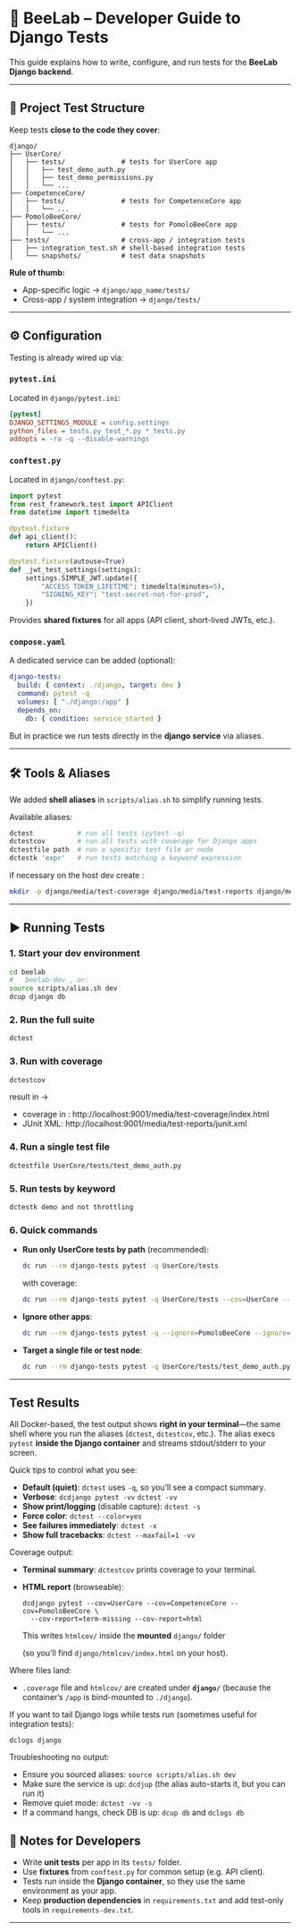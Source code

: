 # 🐝 BeeLab – Developer Guide to Django Tests

This guide explains how to write, configure, and run tests for the **BeeLab Django backend**.

---

## 📂 Project Test Structure

Keep tests **close to the code they cover**:

```
django/
├── UserCore/
│   ├── tests/              # tests for UserCore app
│   │   ├── test_demo_auth.py
│   │   ├── test_demo_permissions.py
│   │   └── ...
├── CompetenceCore/
│   ├── tests/              # tests for CompetenceCore app
│   │   └── ...
├── PomoloBeeCore/
│   ├── tests/              # tests for PomoloBeeCore app
│   │   └── ...
├── tests/                  # cross-app / integration tests
│   ├── integration_test.sh # shell-based integration tests
│   └── snapshots/          # test data snapshots
```

**Rule of thumb:**

* App-specific logic → `django/app_name/tests/`
* Cross-app / system integration → `django/tests/`

---

## ⚙️ Configuration

Testing is already wired up via:

### `pytest.ini`

Located in `django/pytest.ini`:

```ini
[pytest]
DJANGO_SETTINGS_MODULE = config.settings
python_files = tests.py test_*.py *_tests.py
addopts = -ra -q --disable-warnings
```

### `conftest.py`

Located in `django/conftest.py`:

```python
import pytest
from rest_framework.test import APIClient
from datetime import timedelta

@pytest.fixture
def api_client():
    return APIClient()

@pytest.fixture(autouse=True)
def _jwt_test_settings(settings):
    settings.SIMPLE_JWT.update({
        "ACCESS_TOKEN_LIFETIME": timedelta(minutes=5),
        "SIGNING_KEY": "test-secret-not-for-prod",
    })
```

Provides **shared fixtures** for all apps (API client, short-lived JWTs, etc.).

### `compose.yaml`

A dedicated service can be added (optional):

```yaml
django-tests:
  build: { context: ./django, target: dev }
  command: pytest -q
  volumes: [ "./django:/app" ]
  depends_on:
    db: { condition: service_started }
```

But in practice we run tests directly in the **django service** via aliases.

---

## 🛠️ Tools & Aliases

We added **shell aliases** in `scripts/alias.sh` to simplify running tests.

Available aliases:

```bash
dctest           # run all tests (pytest -q)
dctestcov        # run all tests with coverage for Django apps
dctestfile path  # run a specific test file or node
dctestk 'expr'   # run tests matching a keyword expression
```

if necessary on the host dev create :
```bash
mkdir -p django/media/test-coverage django/media/test-reports django/media/test-artifacts

``` 


---

## ▶️ Running Tests

### 1. Start your dev environment

```bash
cd beelab
#   beelab-dev , or:
source scripts/alias.sh dev   
dcup django db
```

### 2. Run the full suite

```bash
dctest
```

### 3. Run with coverage

```bash
dctestcov
```
result in →
- coverage in :  http://localhost:9001/media/test-coverage/index.html
- JUnit XML: http://localhost:9001/media/test-reports/junit.xml


### 4. Run a single test file

```bash
dctestfile UserCore/tests/test_demo_auth.py
```

### 5. Run tests by keyword

```bash
dctestk demo and not throttling
```

### 6. Quick commands 

* **Run only UserCore tests by path** (recommended):

  ```bash
  dc run --rm django-tests pytest -q UserCore/tests
  ```

  with coverage:

  ```bash
  dc run --rm django-tests pytest -q UserCore/tests --cov=UserCore --cov-report=term-missing
  ```

* **Ignore other apps**:

  ```bash
  dc run --rm django-tests pytest -q --ignore=PomoloBeeCore --ignore=CompetenceCore --cov=UserCore
  ```

* **Target a single file or test node**:

  ```bash
  dc run --rm django-tests pytest -q UserCore/tests/test_demo_auth.py::test_demo_start_sets_cookie
  ```

---

## Test Results

All Docker-based, the test output shows **right in your terminal**—the same shell where you run the aliases (`dctest`, `dctestcov`, etc.). The alias execs `pytest` **inside the Django container** and streams stdout/stderr to your screen.

Quick tips to control what you see:

* **Default (quiet)**: `dctest` uses `-q`, so you’ll see a compact summary.
* **Verbose**:
  `dcdjango pytest -vv`
  `dctest -vv`
* **Show print/logging** (disable capture):
  `dctest -s`
* **Force color**:
  `dctest --color=yes`
* **See failures immediately**:
  `dctest -x`
* **Show full tracebacks**:
  `dctest --maxfail=1 -vv`

Coverage output:

* **Terminal summary**: `dctestcov` prints coverage to your terminal.
* **HTML report** (browseable):

  ```
  dcdjango pytest --cov=UserCore --cov=CompetenceCore --cov=PomoloBeeCore \
    --cov-report=term-missing --cov-report=html
  ```

  This writes `htmlcov/` inside the **mounted** `django/` folder 
  
  (so you’ll find `django/htmlcov/index.html` on your host).

Where files land:

* `.coverage` file and `htmlcov/` are created under **`django/`** (because the container’s `/app` is bind-mounted to `./django`).

If you want to tail Django logs while tests run (sometimes useful for integration tests):

```
dclogs django
```

Troubleshooting no output:

* Ensure you sourced aliases: `source scripts/alias.sh dev`
* Make sure the service is up: `dcdjup` (the alias auto-starts it, but you can run it)
* Remove quiet mode: `dctest -vv -s`
* If a command hangs, check DB is up: `dcup db` and `dclogs db`



## 📝 Notes for Developers

* Write **unit tests** per app in its `tests/` folder.
* Use **fixtures** from `conftest.py` for common setup (e.g. API client).
* Tests run inside the **Django container**, so they use the same environment as your app.
* Keep **production dependencies** in `requirements.txt` and add test-only tools in `requirements-dev.txt`.

---

 